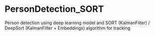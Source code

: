 # PersonDetection_SORT
Person detection using deep learning model and SORT (KalmanFilter) / DeepSort (KalmanFilter + Embeddings) algorithm  for tracking
